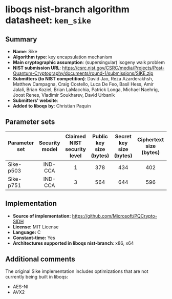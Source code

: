 liboqs nist-branch algorithm datasheet: `kem_sike`
==================================================

Summary
-------

- **Name**: Sike
- **Algorithm type**: key encapsulation mechanism
- **Main cryptographic assumption**: (supersingular) isogeny walk problem
- **NIST submission URL**: https://csrc.nist.gov/CSRC/media/Projects/Post-Quantum-Cryptography/documents/round-1/submissions/SIKE.zip
- **Submitters (to NIST competition)**: David Jao, Reza Azarderakhsh, Matthew Campagna, Craig Costello, Luca De Feo, Basil Hess, Amir Jalali, Brian Koziel, Brian LaMacchia, Patrick Longa, Michael Naehrig, Joost Renes, Vladimir Soukharev, David Urbanik
- **Submitters' website**: 
- **Added to liboqs by**: Christian Paquin

Parameter sets
--------------

| Parameter set   | Security model | Claimed NIST security level | Public key size (bytes) | Secret key size (bytes) | Ciphertext size (bytes) | Shared secret size (bytes) |
|-----------------|:--------------:|:---------------------------:|:-----------------------:|:-----------------------:|:-----------------------:|:--------------------------:|
| Sike-p503       |     IND-CCA    |              1              |            378          |            434          |            402          |             16             |
| Sike-p751       |     IND-CCA    |              3              |            564          |            644          |            596          |             24             |

Implementation
--------------

- **Source of implementation:** https://github.com/Microsoft/PQCrypto-SIDH
- **License:** MIT License
- **Language:** C
- **Constant-time:** Yes
- **Architectures supported in liboqs nist-branch**: x86, x64

Additional comments
-------------------

The original Sike implementation includes optimizations that are not currently being built in liboqs:

- AES-NI
- AVX2

